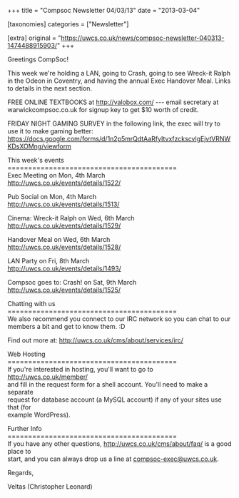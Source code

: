 +++
title = "Compsoc Newsletter 04/03/13"
date = "2013-03-04"

[taxonomies]
categories = ["Newsletter"]

[extra]
original = "https://uwcs.co.uk/news/compsoc-newsletter-040313-1474488915903/"
+++

Greetings CompSoc\!

This week we're holding a LAN, going to Crash, going to see Wreck-it Ralph in the Odeon in Coventry, and having the annual Exec Handover Meal. Links to details in the next section.

FREE ONLINE TEXTBOOKS at http://valobox.com/ --- email secretary at warwickcompsoc.co.uk for signup key to get $10 worth of credit.

FRIDAY NIGHT GAMING SURVEY in the following link, the exec will try to use it to make gaming better:  
https://docs.google.com/forms/d/1n2p5mrQdtAaRfyItvxfzckscvlgEjvtVRNWKDsXOMng/viewform

This week's events  
\=========================================  
Exec Meeting on Mon, 4th March  
http://uwcs.co.uk/events/details/1522/

Pub Social on Mon, 4th March  
http://uwcs.co.uk/events/details/1513/

Cinema: Wreck-it Ralph on Wed, 6th March  
http://uwcs.co.uk/events/details/1529/

Handover Meal on Wed, 6th March  
http://uwcs.co.uk/events/details/1528/

LAN Party on Fri, 8th March  
http://uwcs.co.uk/events/details/1493/

Compsoc goes to: Crash\! on Sat, 9th March  
http://uwcs.co.uk/events/details/1525/

Chatting with us  
\=========================================  
We also recommend you connect to our IRC network so you can chat to our  
members a bit and get to know them. :D

Find out more at: http://uwcs.co.uk/cms/about/services/irc/

Web Hosting  
\=========================================  
If you're interested in hosting, you'll want to go to http://uwcs.co.uk/member/  
and fill in the request form for a shell account. You'll need to make a separate  
request for database account (a MySQL account) if any of your sites use that (for  
example WordPress).

Further Info  
\=========================================  
If you have any other questions, http://uwcs.co.uk/cms/about/faq/ is a good place to  
start, and you can always drop us a line at compsoc-exec@uwcs.co.uk.

Regards,

Veltas (Christopher Leonard)

